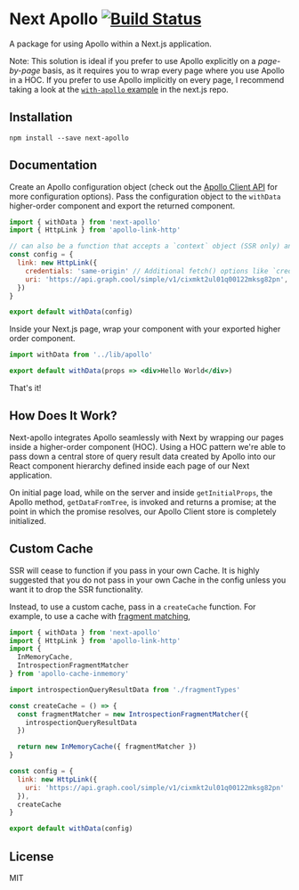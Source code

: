 # Next Apollo [![Build Status](https://travis-ci.org/adamsoffer/next-apollo.svg?branch=master)](https://travis-ci.org/adamsoffer/next-apollo)

A package for using Apollo within a Next.js application.

Note:
This solution is ideal if you prefer to use Apollo explicitly on a _page-by-page_ basis, as it requires you to wrap every page where you use Apollo in a HOC. If you prefer to use Apollo implicitly on every page, I recommend taking a look at the [`with-apollo` example](https://github.com/zeit/next.js/tree/canary/examples/with-apollo) in the next.js repo.

## Installation

```
npm install --save next-apollo
```

## Documentation

Create an Apollo configuration object (check out the [Apollo Client API](https://www.apollographql.com/docs/react/basics/setup.html#ApolloClient) for more configuration options). Pass the configuration object to the `withData` higher-order component and export the returned component.

```jsx
import { withData } from 'next-apollo'
import { HttpLink } from 'apollo-link-http'

// can also be a function that accepts a `context` object (SSR only) and returns a config
const config = {
  link: new HttpLink({
    credentials: 'same-origin' // Additional fetch() options like `credentials` or `headers`
    uri: 'https://api.graph.cool/simple/v1/cixmkt2ul01q00122mksg82pn', // Server URL
  })
}

export default withData(config)
```

Inside your Next.js page, wrap your component with your exported higher order component.

```jsx
import withData from '../lib/apollo'

export default withData(props => <div>Hello World</div>)
```

That's it!

## How Does It Work?

Next-apollo integrates Apollo seamlessly with Next by wrapping our pages inside a higher-order component (HOC). Using a HOC pattern we're able to pass down a central store of query result data created by Apollo into our React component hierarchy defined inside each page of our Next application.

On initial page load, while on the server and inside `getInitialProps`, the Apollo method, `getDataFromTree`, is invoked and returns a promise; at the point in which the promise resolves, our Apollo Client store is completely initialized.

## Custom Cache

SSR will cease to function if you pass in your own Cache.
It is highly suggested that you do not pass in your own Cache in
the config unless you want it to drop the SSR functionality.

Instead, to use a custom cache, pass in a `createCache` function.
For example, to use a cache with [fragment matching],

```jsx
import { withData } from 'next-apollo'
import { HttpLink } from 'apollo-link-http'
import {
  InMemoryCache,
  IntrospectionFragmentMatcher
} from 'apollo-cache-inmemory'

import introspectionQueryResultData from './fragmentTypes'

const createCache = () => {
  const fragmentMatcher = new IntrospectionFragmentMatcher({
    introspectionQueryResultData
  })

  return new InMemoryCache({ fragmentMatcher })
}

const config = {
  link: new HttpLink({
    uri: 'https://api.graph.cool/simple/v1/cixmkt2ul01q00122mksg82pn'
  }),
  createCache
}

export default withData(config)
```

[fragment matching]: https://www.apollographql.com/docs/react/recipes/fragment-matching.html

## License

MIT
